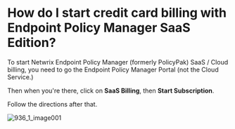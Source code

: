 # How do I start credit card billing with Endpoint Policy Manager SaaS Edition?

To start Netwrix Endpoint Policy Manager (formerly PolicyPak) SaaS / Cloud billing, you need to go
the Endpoint Policy Manager Portal (not the Cloud Service.)

Then when you're there, click on **SaaS Billing**, then **Start Subscription**.

Follow the directions after that.

![936_1_image001](/img/product_docs/endpointpolicymanager/endpointpolicymanager/cloud/936_1_image001.webp)
